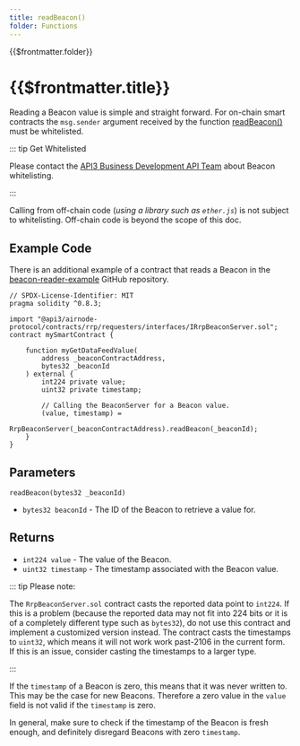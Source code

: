 ```yaml
---
title: readBeacon()
folder: Functions
---
```


<TitleSpan>{{$frontmatter.folder}}</TitleSpan>

# {{$frontmatter.title}}

<VersionWarning/>

<TocHeader />
<TOC class="table-of-contents" :include-level="[2,3]" />

Reading a Beacon value is simple and straight forward. For on-chain smart
contracts the `msg.sender` argument received by the function
[readBeacon()](https://github.com/api3dao/airnode/blob/master/packages/airnode-protocol/contracts/rrp/requesters/RrpBeaconServerV0.sol#L326-L361)
must be whitelisted.

::: tip Get Whitelisted

Please contact the
[API3 Business Development API Team](https://api3dao.typeform.com/to/O1Uvxc8m)
about Beacon whitelisting.

:::

Calling from off-chain code (_using a library such as `ether.js`_) is not
subject to whitelisting. Off-chain code is beyond the scope of this doc.

## Example Code

There is an additional example of a contract that reads a Beacon in the
[beacon-reader-example](https://github.com/api3dao/beacon-reader-example/blob/main/contracts/BeaconReaderExample.sol)
GitHub repository.

```solidity
// SPDX-License-Identifier: MIT
pragma solidity ^0.8.3;

import "@api3/airnode-protocol/contracts/rrp/requesters/interfaces/IRrpBeaconServer.sol";
contract mySmartContract {

    function myGetDataFeedValue(
        address _beaconContractAddress,
        bytes32 _beaconId
    ) external {
        int224 private value;
        uint32 private timestamp;

        // Calling the BeaconServer for a Beacon value.
        (value, timestamp) =
            RrpBeaconServer(_beaconContractAddress).readBeacon(_beaconId);
    }
}
```

## Parameters

`readBeacon(bytes32 _beaconId)`

- `bytes32 beaconId` - The ID of the Beacon to retrieve a value for.

## Returns

- `int224 value` - The value of the Beacon.
- `uint32 timestamp` - The timestamp associated with the Beacon value.

::: tip Please note:

The `RrpBeaconServer.sol` contract casts the reported data point to `int224`. If
this is a problem (because the reported data may not fit into 224 bits or it is
of a completely different type such as `bytes32`), do not use this contract and
implement a customized version instead. The contract casts the timestamps to
`uint32`, which means it will not work work past-2106 in the current form. If
this is an issue, consider casting the timestamps to a larger type.

:::

If the `timestamp` of a Beacon is zero, this means that it was never written to.
This may be the case for new Beacons. Therefore a zero value in the `value`
field is not valid if the `timestamp` is zero.

In general, make sure to check if the timestamp of the Beacon is fresh enough,
and definitely disregard Beacons with zero `timestamp`.
